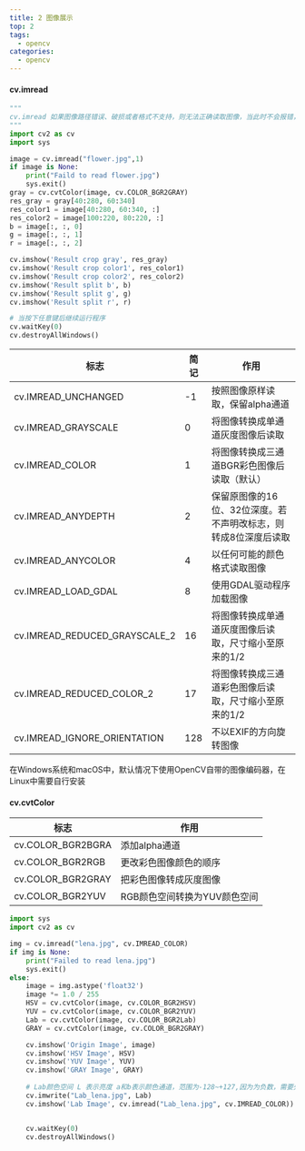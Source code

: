 ```yaml
---
title: 2 图像展示
top: 2
tags:
  - opencv
categories:
  - opencv
---
```


#### cv.imread

```python
"""
cv.imread 如果图像路径错误、破损或者格式不支持，则无法正确读取图像，当此时不会报错，会返回None
"""
import cv2 as cv
import sys

image = cv.imread("flower.jpg",1)
if image is None:
    print("Faild to read flower.jpg")
    sys.exit()
gray = cv.cvtColor(image, cv.COLOR_BGR2GRAY)
res_gray = gray[40:280, 60:340]
res_color1 = image[40:280, 60:340, :]
res_color2 = image[100:220, 80:220, :]
b = image[:, :, 0]
g = image[:, :, 1]
r = image[:, :, 2]

cv.imshow('Result crop gray', res_gray)
cv.imshow('Result crop color1', res_color1)
cv.imshow('Result crop color2', res_color2)
cv.imshow('Result split b', b)
cv.imshow('Result split g', g)
cv.imshow('Result split r', r)

# 当按下任意键后继续运行程序
cv.waitKey(0)
cv.destroyAllWindows()
```

| 标志                          | 简记 | 作用                                                         |
| ----------------------------- | ---- | ------------------------------------------------------------ |
| cv.IMREAD_UNCHANGED           | -1   | 按照图像原样读取，保留alpha通道                              |
| cv.IMREAD_GRAYSCALE           | 0    | 将图像转换成单通道灰度图像后读取                             |
| cv.IMREAD_COLOR               | 1    | 将图像转换成三通道BGR彩色图像后读取（默认）                  |
| cv.IMREAD_ANYDEPTH            | 2    | 保留原图像的16位、32位深度。若不声明改标志，则转成8位深度后读取 |
| cv.IMREAD_ANYCOLOR            | 4    | 以任何可能的颜色格式读取图像                                 |
| cv.IMREAD_LOAD_GDAL           | 8    | 使用GDAL驱动程序加载图像                                     |
| cv.IMREAD_REDUCED_GRAYSCALE_2 | 16   | 将图像转换成单通道灰度图像后读取，尺寸缩小至原来的1/2        |
| cv.IMREAD_REDUCED_COLOR_2     | 17   | 将图像转换成三通道彩色图像后读取，尺寸缩小至原来的1/2        |
| cv.IMREAD_IGNORE_ORIENTATION  | 128  | 不以EXIF的方向旋转图像                                       |

在Windows系统和macOS中，默认情况下使用OpenCV自带的图像编码器，在Linux中需要自行安装

#### cv.cvtColor

| 标志              | 作用                         |
| ----------------- | ---------------------------- |
| cv.COLOR_BGR2BGRA | 添加alpha通道                |
| cv.COLOR_BGR2RGB  | 更改彩色图像颜色的顺序       |
| cv.COLOR_BGR2GRAY | 把彩色图像转成灰度图像       |
| cv.COLOR_BGR2YUV  | RGB颜色空间转换为YUV颜色空间 |

```python
import sys
import cv2 as cv

img = cv.imread("lena.jpg", cv.IMREAD_COLOR)
if img is None:
    print("Failed to read lena.jpg")
    sys.exit()
else:
    image = img.astype('float32')
    image *= 1.0 / 255
    HSV = cv.cvtColor(image, cv.COLOR_BGR2HSV)
    YUV = cv.cvtColor(image, cv.COLOR_BGR2YUV)
    Lab = cv.cvtColor(image, cv.COLOR_BGR2Lab)
    GRAY = cv.cvtColor(image, cv.COLOR_BGR2GRAY)

    cv.imshow('Origin Image', image)
    cv.imshow('HSV Image', HSV)
    cv.imshow('YUV Image', YUV)
    cv.imshow('GRAY Image', GRAY)
    
    # Lab颜色空间 L 表示亮度 a和b表示颜色通道，范围为-128~+127,因为为负数，需要先保存，再查看
    cv.imwrite("Lab_lena.jpg", Lab)
    cv.imshow('Lab Image', cv.imread("Lab_lena.jpg", cv.IMREAD_COLOR))


    cv.waitKey(0)
    cv.destroyAllWindows()
```



